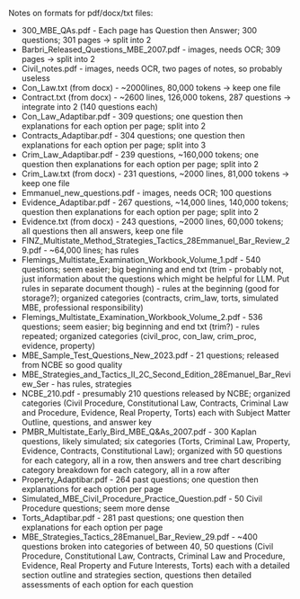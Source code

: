 Notes on formats for pdf/docx/txt files:

- 300_MBE_QAs.pdf - Each page has Question then Answer; 300 questions; 301 pages -> split into 2
- Barbri_Released_Questions_MBE_2007.pdf - images, needs OCR; 309 pages -> split into 2
- Civil_notes.pdf - images, needs OCR, two pages of notes, so probably useless
- Con_Law.txt (from docx) - ~2000lines, 80,000 tokens -> keep one file
- Contract.txt (from docx) - ~2600 lines, 126,000 tokens, 287 questions -> integrate into 2 (140 questions each)
- Con_Law_Adaptibar.pdf - 309 questions; one question then explanations for each option per page; split into 2
- Contracts_Adaptibar.pdf - 304 questions; one question then explanations for each option per page; split into 3
- Crim_Law_Adaptibar.pdf - 239 questions, ~160,000 tokens; one question then explanations for each option per page; split into 2
- Crim_Law.txt (from docx) - 231 questions, ~2000 lines, 81,000 tokens -> keep one file
- Emmanuel_new_questions.pdf - images, needs OCR; 100 questions
- Evidence_Adaptibar.pdf - 267 questions, ~14,000 lines, 140,000 tokens; question then explanations for each option per page; split into 2
- Evidence.txt (from docx) - 243 questions, ~2000 lines, 60,000 tokens; all questions then all answers, keep one file
- FINZ_Multistate_Method_Strategies_Tactics_28Emmanuel_Bar_Review_29.pdf - ~64,000 lines; has rules
- Flemings_Multistate_Examination_Workbook_Volume_1.pdf - 540 questions; seem easier; big beginning and end txt (trim - probably not, just information about the questions which might be helpful for LLM. Put rules in separate document though) - rules at the beginning (good for storage?); organized categories (contracts, crim_law, torts, simulated MBE, professional responsibility)
- Flemings_Multistate_Examination_Workbook_Volume_2.pdf - 536 questions; seem easier; big beginning and end txt (trim?) - rules repeated; organized categories (civil_proc, con_law, crim_proc, evidence, property)
- MBE_Sample_Test_Questions_New_2023.pdf - 21 questions; released from NCBE so good quality
- MBE_Strategies_and_Tactics_II_2C_Second_Edition_28Emanuel_Bar_Review_Ser - has rules, strategies
- NCBE_210.pdf - presumably 210 questions released by NCBE; organized categories (Civil Procedure, Constitutional Law, Contracts, Criminal Law and Procedure, Evidence, Real Property, Torts) each with Subject Matter Outline, questions, and answer key
- PMBR_Multistate_Early_Bird_MBE_Q&As_2007.pdf - 300 Kaplan questions, likely simulated; six categories (Torts, Criminal Law, Property, Evidence, Contracts, Constitutional Law); organized with 50 questions for each category, all in a row, then answers and tree chart describing category breakdown for each category, all in a row after
-  Property_Adaptibar.pdf - 264 past questions; one question then explanations for each option per page
-  Simulated_MBE_Civil_Procedure_Practice_Question.pdf - 50 Civil Procedure questions; seem more dense
-  Torts_Adaptibar.pdf - 281 past questions; one question then explanations for each option per page
-  MBE_Strategies_Tactics_28Emanuel_Bar_Review_29.pdf - ~400 questions broken into categories of between 40, 50 questions (Civil Procedure, Constitutional Law, Contracts, Criminal Law and Procedure, Evidence, Real Property and Future Interests, Torts) each with a detailed section outline and strategies section, questions then detailed assessments of each option for each question